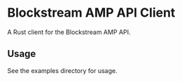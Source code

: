 # Blockstream AMP API Client

A Rust client for the Blockstream AMP API.

## Usage

See the examples directory for usage.
